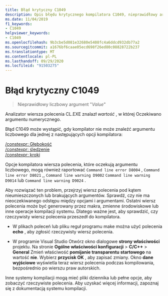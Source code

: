 ```yaml
---
title: Błąd krytyczny C1049
description: Opis błędu krytycznego kompilatora C1049, nieprawidłowy argument liczbowy i wyjaśniono, jak go rozwiązać.
ms.date: 11/04/2019
f1_keywords:
- C1049
helpviewer_keywords:
- C1049
ms.openlocfilehash: 9b3cbe5d081e32680e5408fc4a6ddcd932db77a2
ms.sourcegitcommit: a1676bf6caae05ecd698f26ed80c08828722b237
ms.translationtype: MT
ms.contentlocale: pl-PL
ms.lasthandoff: 09/29/2020
ms.locfileid: "91503275"
---
```

# <a name="fatal-error-c1049"></a>Błąd krytyczny C1049

> Nieprawidłowy liczbowy argument "*Value*"

Analizator wiersza polecenia CL.EXE znalazł *wartość* , w której Oczekiwano argumentu numerycznego.

Błąd C1049 może wystąpić, gdy kompilator nie może znaleźć argumentu liczbowego dla jednej z następujących opcji kompilatora:

[/constexpr: Głębokość](../../build/reference/constexpr-control-constexpr-evaluation.md)\
[/constexpr: śledzenie](../../build/reference/constexpr-control-constexpr-evaluation.md)\
[/constexpr: kroki](../../build/reference/constexpr-control-constexpr-evaluation.md)

Opcje kompilatora wiersza polecenia, które oczekują argumentu liczbowego, mogą również raportować `Command line error D8004` , `Command line error D8021` ,, `Command line warning D9002` `Command line warning D9014` lub `Command line warning D9024` .

Aby rozwiązać ten problem, przejrzyj wiersz polecenia pod kątem nieumieszczonych lub brakujących argumentów. Sprawdź, czy nie ma nieoczekiwanego odstępu między opcjami i argumentami. Ostatni wiersz polecenia może być generowany przez makra, zmienne środowiskowe lub inne operacje kompilacji systemu. Dlatego ważne jest, aby sprawdzić, czy rzeczywisty wiersz polecenia przeszedł do kompilatora.

- W plikach poleceń lub pliku reguł programu make można użyć polecenia **echo** , aby zgłosić rzeczywisty wiersz polecenia.

- W programie Visual Studio Otwórz okno dialogowe **strony właściwości** projektu. Na stronie **Ogólne właściwości konfiguracji**  >  **C/C++**  >  **General** Zmień właściwość **pomijanie transparentu startowego** na wartość **nie**. Wybierz **przycisk OK** , aby zapisać zmiany. Okno **dane wyjściowe** wyświetla teraz wiersz polecenia podczas kompilowania, bezpośrednio po wierszu praw autorskich.

Inne systemy kompilacji mogą mieć pliki dziennika lub pełne opcje, aby zobaczyć rzeczywiste polecenia. Aby uzyskać więcej informacji, zapoznaj się z dokumentacją systemu kompilacji.
